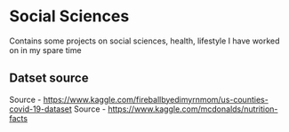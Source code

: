 # Social Sciences
Contains some projects on social sciences, health, lifestyle I have worked on in my spare time

## Datset source
Source - https://www.kaggle.com/fireballbyedimyrnmom/us-counties-covid-19-dataset
Source - https://www.kaggle.com/mcdonalds/nutrition-facts
